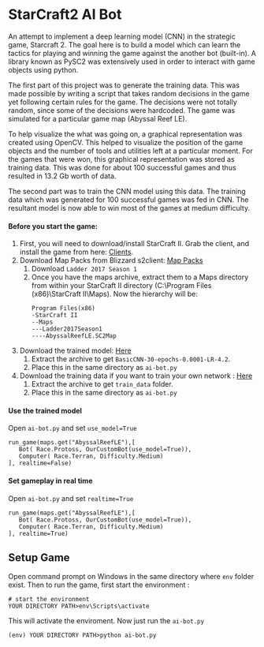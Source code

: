 # StarCraft2 AI Bot

An attempt to implement a deep learning model (CNN) in the strategic game, Starcraft 2. The goal here is to build a model which can learn the tactics for playing and winning the game against the another bot (built-in). A library known as PySC2 was extensively used in order to interact with game objects using python.

The first part of this project was to generate the training data. This was made possible by writing a script that takes random decisions in the game yet following certain rules for the game. The decisions were not totally random, since some of the decisions were hardcoded. The game was simulated for a particular game map (Abyssal Reef LE).

To help visualize the what was going on, a graphical representation was created using OpenCV. This helped to visualize the position of the game objects and the number of tools and utilities left at a particular moment. For the games that were won, this graphical representation was stored as training data. This was done for about 100 successful games and thus resulted in 13.2 Gb worth of data. 

The second part was to train the CNN model using this data. The training data which was generated for 100 successful games was fed in CNN. The resultant model is now able to win most of the games at medium difficulty.

#### Before you start the game:
 1. First, you will need to download/install StarCraft II. Grab the client, and install the game from here: [Clients](https://us.battle.net/account/download/).
 1. Download Map Packs from Blizzard s2client: [Map Packs](https://github.com/Blizzard/s2client-proto#map-packs)
    1. Download ```Ladder 2017 Season 1```
    1. Once you have the maps archive, extract them to a Maps directory from within your StarCraft II directory (C:\Program Files (x86)\StarCraft II\Maps). Now the hierarchy will be:  
        ```
        Program Files(x86)
        -StarCraft II
        --Maps
        ---Ladder2017Season1
        ----AbyssalReefLE.SC2Map
        ```
 1. Download the trained model: [Here](https://drive.google.com/open?id=1t_3Jn2YH8JxcXH2asQA11skVr6rm9xFt)
    1. Extract the archive to get ```BasicCNN-30-epochs-0.0001-LR-4.2```.
    1. Place this in the same directory as ```ai-bot.py``` 
 1. Download the training data if you want to train your own network : [Here](https://drive.google.com/open?id=1rIkBJbLvlWS4aw7RA0vaivK6TMzrmE8J)
    1. Extract the archive to get ```train_data``` folder.
    1. Place this in the same directory as ```ai-bot.py``` 
 
 #### Use the trained model
 
 Open ```ai-bot.py``` and set ```use_model=True```
 ```
 run_game(maps.get("AbyssalReefLE"),[
    Bot( Race.Protoss, OurCustomBot(use_model=True)),
    Computer( Race.Terran, Difficulty.Medium)
], realtime=False)
 ```
 
#### Set gameplay in real time

Open ```ai-bot.py``` and set ```realtime=True```
 ```
 run_game(maps.get("AbyssalReefLE"),[
    Bot( Race.Protoss, OurCustomBot(use_model=True)),
    Computer( Race.Terran, Difficulty.Medium)
], realtime=True)
 ```

## Setup Game

Open command prompt on Windows in the same directory where  ```env``` folder exist. Then to run the game, first start the environment :
```
# start the environment
YOUR DIRECTORY PATH>env\Scripts\activate
```
This will activate the enviroment. Now just run the ```ai-bot.py```
```
(env) YOUR DIRECTORY PATH>python ai-bot.py
```
